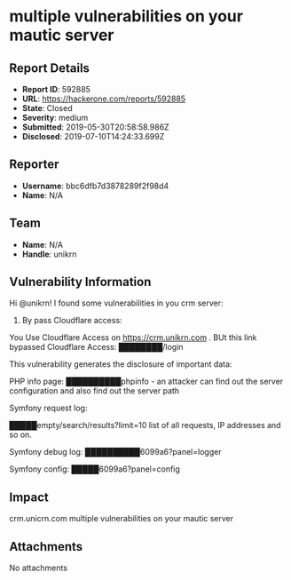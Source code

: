 # multiple vulnerabilities on your mautic server

## Report Details
- **Report ID**: 592885
- **URL**: https://hackerone.com/reports/592885
- **State**: Closed
- **Severity**: medium
- **Submitted**: 2019-05-30T20:58:58.986Z
- **Disclosed**: 2019-07-10T14:24:33.699Z

## Reporter
- **Username**: bbc6dfb7d3878289f2f98d4
- **Name**: N/A

## Team
- **Name**: N/A
- **Handle**: unikrn

## Vulnerability Information
Hi @unikrn!
I found some vulnerabilities in you crm server:

1. By pass Cloudflare access:

You Use Cloudflare Access on https://crm.unikrn.com . 
BUt this link bypassed  Cloudflare Access:  ████████/login

This vulnerability generates the disclosure of important data:

PHP info page:
██████████phpinfo  -  an attacker can find out the server configuration and also find out the server path

Symfony request log:

█████empty/search/results?limit=10 list of all requests, IP addresses and so on.

Symfony debug log:
██████████6099a6?panel=logger

Symfony config:
█████6099a6?panel=config

## Impact

crm.unicrn.com  multiple vulnerabilities on your mautic server

## Attachments
No attachments
